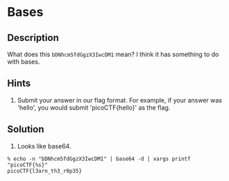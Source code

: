 # Bases
## Description
What does this `bDNhcm5fdGgzX3IwcDM1` mean? I think it has something to do with bases.
## Hints
1. Submit your answer in our flag format. For example, if your answer was 'hello', you would submit 'picoCTF{hello}' as the flag.
## Solution
1. Looks like base64.
```console
% echo -n "bDNhcm5fdGgzX3IwcDM1" | base64 -d | xargs printf "picoCTF{%s}"
picoCTF{l3arn_th3_r0p35}
```
